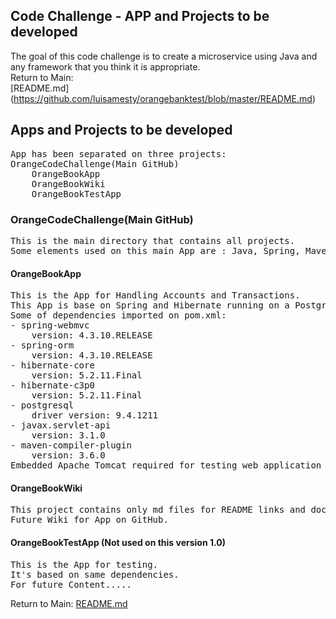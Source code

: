 ## Code Challenge - APP  and Projects to be developed
The goal of this code challenge is to create a microservice using Java and any framework that you think it is
appropriate.</br>
Return to Main: </br>
[README.md] (https://github.com/luisamesty/orangebanktest/blob/master/README.md)
## Apps and Projects to be developed
<pre>
App has been separated on three projects:
OrangeCodeChallenge(Main GitHub)
    OrangeBookApp
    OrangeBookWiki    
    OrangeBookTestApp
</pre>
### OrangeCodeChallenge(Main GitHub)
<pre>
This is the main directory that contains all projects.
Some elements used on this main App are : Java, Spring, Maven, Hibernate, PostgreSQL, JUnit, Tomcat, HTML, CSS, MarkUP files.
</pre>
#### OrangeBookApp
<pre>
This is the App for Handling Accounts and Transactions.
This App is base on Spring and Hibernate running on a PostgreSQL Database.
Some of dependencies imported on pom.xml:
- spring-webmvc
    version: 4.3.10.RELEASE
- spring-orm
    version: 4.3.10.RELEASE
- hibernate-core
    version: 5.2.11.Final
- hibernate-c3p0
    version: 5.2.11.Final
- postgresql
    driver version: 9.4.1211
- javax.servlet-api
    version: 3.1.0
- maven-compiler-plugin
    version: 3.6.0
Embedded Apache Tomcat required for testing web application
</pre>
#### OrangeBookWiki
<pre>
This project contains only md files for README links and documentation.
Future Wiki for App on GitHub.
</pre>
#### OrangeBookTestApp (Not used on this version 1.0)
<pre>
This is the App for testing.
It's based on same dependencies.
For future Content.....
</pre>
Return to Main: [README.md](https://github.com/luisamesty/orangebanktest/blob/master/README.md)


